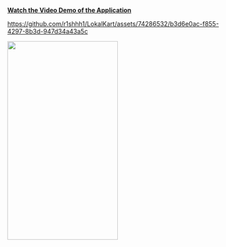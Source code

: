 [**Watch the Video Demo of the Application**](https://youtu.be/IlqmWLIbduU)


https://github.com/r1shhh1/LokalKart/assets/74286532/b3d6e0ac-f855-4297-8b3d-947d34a43a5c

<img src="Screenshot_2024-02-19-01-54-45-82_a01f68ed90cdd614b5f74fc7cd2c0535" width="250" height="450" />

